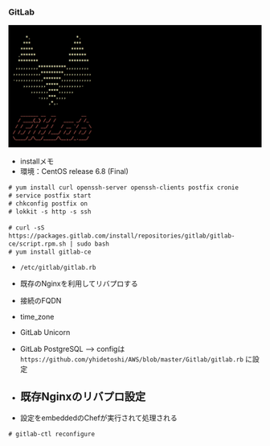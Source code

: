 ### GitLab

![Alt Text](https://github.com/yhidetoshi/Pictures/raw/master/aws/gitlab-icon.png)

- installメモ
 - 環境：CentOS release 6.8 (Final)
```
# yum install curl openssh-server openssh-clients postfix cronie
# service postfix start
# chkconfig postfix on
# lokkit -s http -s ssh

# curl -sS https://packages.gitlab.com/install/repositories/gitlab/gitlab-ce/script.rpm.sh | sudo bash
# yum install gitlab-ce
```
- `/etc/gitlab/gitlab.rb`
 - 既存のNginxを利用してリバプロする
 - 接続のFQDN
 - time_zone
 - GitLab Unicorn
 - GitLab PostgreSQL
--> configは `https://github.com/yhidetoshi/AWS/blob/master/Gitlab/gitlab.rb` に設定

- 既存Nginxのリバプロ設定
  - 

- 設定をembeddedのChefが実行されて処理される
```
# gitlab-ctl reconfigure
```
